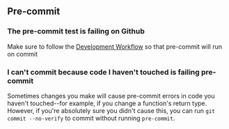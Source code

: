 ## Pre-commit

### The pre-commit test is failing on Github

Make sure to follow the [Development Workflow](#development-workflow) so that pre-commit will run on commit

### I can't commit because code I haven't touched is failing pre-commit

Sometimes changes you make will cause pre-commit errors in code you haven't touched--for example, if you change a function's return type. However, if you're absolutely sure you didn't cause this, you can run `git commit --no-verify` to commit without running `pre-commit`.
